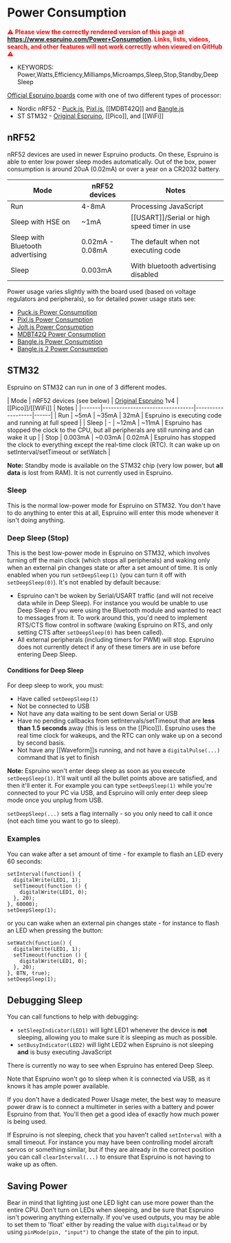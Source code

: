 <!--- Copyright (c) 2013 Gordon Williams, Pur3 Ltd. See the file LICENSE for copying permission. -->
Power Consumption
===============

<span style="color:red">:warning: **Please view the correctly rendered version of this page at https://www.espruino.com/Power+Consumption. Links, lists, videos, search, and other features will not work correctly when viewed on GitHub** :warning:</span>

* KEYWORDS: Power,Watts,Efficiency,Milliamps,Microamps,Sleep,Stop,Standby,Deep Sleep

[Official Espruino boards](/Order) come with one of two different types of processor:

* Nordic nRF52 - [Puck.js](/Puck.js), [Pixl.js](/Pixl.js), [[MDBT42Q]] and [Bangle.js](/Bangle.js)
* ST STM32 - [Original Espruino](/Original), [[Pico]], and [[WiFi]]

nRF52
-----

nRF52 devices are used in newer Espruino products. On these, Espruino is able
to enter low power sleep modes automatically. Out of the box, power
consumption is around 20uA (0.02mA) or over a year on a CR2032 battery.

| Mode  | nRF52 devices | Notes  |
|-------|---------------|--------|
| Run   | 4-8mA | Processing JavaScript |
| Sleep with HSE on  | ~1mA | [[USART]]/Serial or high speed timer in use |
| Sleep with Bluetooth advertising  | 0.02mA - 0.08mA | The default when not executing code |
| Sleep | 0.003mA | With bluetooth advertising disabled |

Power usage varies slightly with the board used (based on voltage regulators and
  peripherals), so for detailed power usage stats see:

* [Puck.js Power Consumption](/Puck.js#power-consumption)
* [Pixl.js Power Consumption](/Pixl.js#power-consumption)
* [Jolt.js Power Consumption](/Jolt.js#power-consumption)
* [MDBT42Q Power Consumption](/MDBT42Q#power-consumption)
* [Bangle.js Power Consumption](/Bangle.js#power-consumption)
* [Bangle.js 2 Power Consumption](/Bangle.js2#power-consumption)

STM32
-----

Espruino on STM32 can run in one of 3 different modes.

| Mode  | nRF52 devices (see below) | [Original Espruino](/Original) 1v4 | [[Pico]]/[[WiFi]]  | Notes |
|-------|---------------------------------|-------------------|------|
| Run   | ~5mA | ~35mA   | 32mA | Espruino is executing code and running at full speed |
| Sleep | -   | ~12mA   | ~11mA  | Espruino has stopped the clock to the CPU, but all peripherals are still running and can wake it up |
| Stop  | 0.003mA | ~0.03mA | 0.02mA | Espruino has stopped the clock to everything except the real-time clock (RTC). It can wake up on setInterval/setTimeout or setWatch |

**Note:** Standby mode is available on the STM32 chip (very low power, but **all data** is lost from RAM). It is not currently used in Espruino.

### Sleep

This is the normal low-power mode for Espruino on STM32. You don't have to do anything to enter this at all, Espruino will enter this mode whenever it isn't doing anything.

### Deep Sleep (Stop)

This is the best low-power mode in Espruino on STM32, which involves turning off the main clock (which stops all peripherals) and waking only when an external pin changes state or after a set amount of time. It is only enabled when you run `setDeepSleep(1)` (you can turn it off with `setDeepSleep(0)`). It's not enabled by default because:

* Espruino can't be woken by Serial/USART traffic (and will not receive data while in Deep Sleep). For instance you would be unable to use Deep Sleep if you were using the Bluetooth module and wanted to react to messages from it. To work around this, you'd need to implement RTS/CTS flow control in software (waking Espruino on RTS, and only setting CTS after `setDeepSleep(0)` has been called).
* All external peripherals (including timers for PWM) will stop. Espruino does not currently detect if any of these timers are in use before entering Deep Sleep.

#### Conditions for Deep Sleep

For deep sleep to work, you must:

* Have called ```setDeepSleep(1)```
* Not be connected to USB
* Not have any data waiting to be sent down Serial or USB
* Have no pending callbacks from setIntervals/setTimeout that are **less than 1.5 seconds** away (this is less on the [[Pico]]). Espruino uses the real time clock for wakeups, and the RTC can only wake up on a second by second basis.
* Not have any [[Waveform]]s running, and not have a `digitalPulse(...)` command that is yet to finish

**Note:** Espruino won't enter deep sleep as soon as you execute ```setDeepSleep(1)```. It'll wait until all the bullet points above are satisfied, and then it'll enter it. For example you can type ```setDeepSleep(1)``` while you're connected to your PC via USB, and Espruino will only enter deep sleep mode once you unplug from USB.

`setDeepSleep(...)` sets a flag internally - so you only need to call it once (not each time you want to go to sleep).

### Examples

You can wake after a set amount of time - for example to flash an LED every 60 seconds:

```
setInterval(function() {
  digitalWrite(LED1, 1);
  setTimeout(function () {
    digitalWrite(LED1, 0);
  }, 20);
}, 60000);
setDeepSleep(1);
```

or you can wake when an external pin changes state - for instance to flash an LED when pressing the button:

```
setWatch(function() {
  digitalWrite(LED1, 1);
  setTimeout(function () {
    digitalWrite(LED1, 0);
  }, 20);
}, BTN, true);
setDeepSleep(1);
```

Debugging Sleep
---------------

You can call functions to help with debugging:

* `setSleepIndicator(LED1)` will light LED1 whenever the device is **not** sleeping, allowing you to make sure it is sleeping as much as possible.
* `setBusyIndicator(LED2)` will light LED2 when Espruino is not sleeping **and** is busy executing JavaScript

There is currently no way to see when Espruino has entered Deep Sleep.

Note that Espruino won't go to sleep when it is connected via USB, as it knows it has ample power available.

If you don't have a dedicated Power Usage meter, the best way to measure power draw is to connect a multimeter in series with a battery and power Espruino from that. You'll then get a good idea of exactly how much power is being used.

If Espruino is not sleeping, check that you haven't called `setInterval` with a small timeout. For instance you may have been controlling model aircraft servos or something similar, but if they are already in the correct position you can call `clearInterval(...)` to ensure that Espruino is not having to wake up as often.


Saving Power
-----------

Bear in mind that lighting just one LED light can use more power than the entire CPU. Don't turn on LEDs when sleeping, and be sure that Espruino isn't powering anything externally. If you've used outputs, you may be able to set them to 'float' either by reading the value with `digitalRead` or by using `pinMode(pin, "input")` to change the state of the pin to input.
